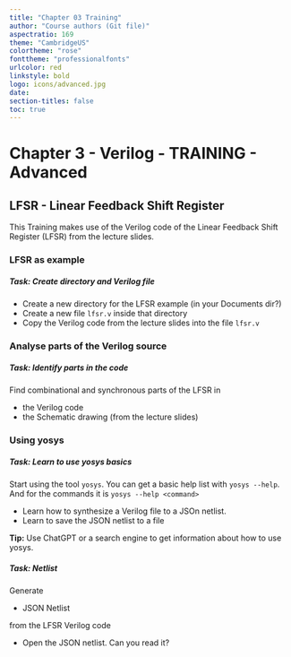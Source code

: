 ```yaml
---
title: "Chapter 03 Training"
author: "Course authors (Git file)"
aspectratio: 169
theme: "CambridgeUS"
colortheme: "rose"
fonttheme: "professionalfonts"
urlcolor: red
linkstyle: bold
logo: icons/advanced.jpg
date:
section-titles: false
toc: true
---
```


# Chapter 3 - Verilog - TRAINING - Advanced

## LFSR - Linear Feedback Shift Register

This Training makes use of the Verilog code of the Linear Feedback Shift Register (LFSR) from the lecture slides.

### LFSR as example

##### Task: Create directory and Verilog file

- Create a new directory for the LFSR example (in your Documents dir?)
- Create a new file ```lfsr.v``` inside that directory
- Copy the Verilog code from the lecture slides into the file ```lfsr.v```

### Analyse parts of the Verilog source

##### Task: Identify parts in the code

Find combinational and synchronous parts of the LFSR in

- the Verilog code 
- the Schematic drawing (from the lecture slides)

### Using yosys

##### Task: Learn to use yosys basics

Start using the tool ```yosys```. You can get a basic help list with ```yosys --help```. And for the commands it is ```yosys --help <command>```

- Learn how to synthesize a Verilog file to a JSOn netlist.
- Learn to save the JSON netlist to a file

**Tip:** Use ChatGPT or a search engine to get information about how to use yosys.

##### Task: Netlist

Generate

- JSON Netlist

from the LFSR Verilog code

- Open the JSON netlist. Can you read it?

